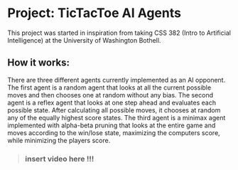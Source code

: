 # Project: TicTacToe AI Agents

This project was started in inspiration from taking CSS 382 (Intro to Artificial Intelligence) at the University of Washington Bothell. 

## How it works:

There are three different agents currently implemented as an AI opponent. The first agent is a random agent that looks at all the current possible moves and then chooses one at random without any bias. The second agent is a reflex agent that looks at one step ahead and evaluates each possible state. After calculating all possible moves, it chooses at random any of the equally highest score states. The third agent is a minimax agent implemented with alpha-beta pruning that looks at the entire game and moves according to the win/lose state, maximizing the computers score, while minimizing the players score. 

> ### insert video here !!!
